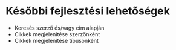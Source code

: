 # Későbbi fejlesztési lehetőségek

* Keresés szerző és/vagy cím alapján
* Cikkek megjelenítése szerzőnként
* Cikkek megjelenítése típusonként
